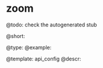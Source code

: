 zoom
=============

@todo:
	check the autogenerated stub


@short:
	

@type: 
@example:


@template:	api_config
@descr:


